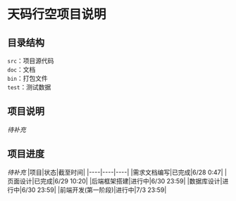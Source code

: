 # 天码行空项目说明
## 目录结构
 `src`：项目源代码  
 `doc`：文档  
 `bin`：打包文件  
 `test`：测试数据  

## 项目说明
 *待补充*
## 项目进度
*待补充*
|项目|状态|截至时间|
|----|----|----|
|需求文档编写|已完成|6/28 0:47|
|页面设计|已完成|6/29 10:20|
|后端框架搭建|进行中|6/30 23:59|
|数据库设计|进行中|6/30 23:59|
|前端开发(第一阶段)|进行中|7/3 23:59|
